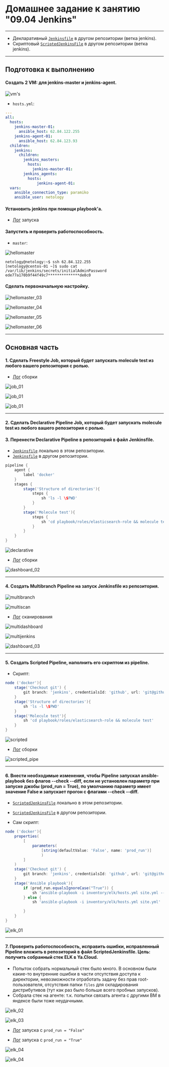 # Домашнее задание к занятию "09.04 Jenkins"

-----------------------------------------------------------------------------------------------------

* Декларативный [`Jenkinsfile`](https://github.com/lereklerik/ansible_test_roles/blob/jenkins/jenkins_ci/Jenkinsfile) в другом репозитории (ветка jenkins).
* Скриптовый [`ScriptedJenkinsFile`](https://github.com/lereklerik/ansible_role/blob/jenkins/jenkins_ci/Jenkinsfile) в другом репозитории (ветка jenkins).

-----------------------------------------------------------------------------------------------------

## Подготовка к выполнению

#### Создать 2 VM: для jenkins-master и jenkins-agent.

![vm's](pictures/01.png)

* `hosts.yml`:

```yaml
---
all:
  hosts:
    jenkins-master-01:
      ansible_host: 62.84.122.255
    jenkins-agent-01:
      ansible_host: 62.84.123.93
  children:
    jenkins:
      children:
        jenkins_masters:
          hosts:
            jenkins-master-01:
        jenkins_agents:
          hosts:
              jenkins-agent-01:
  vars:
    ansible_connection_type: paramiko
    ansible_user: netology
```
#### Установить jenkins при помощи playbook'a.

* [Лог](logs/00.md) запуска

#### Запустить и проверить работоспособность.

* `master`:

![hellomaster](pictures/02.png)

```shell
netology@netology:~$ ssh 62.84.122.255
[netology@centos-01 ~]$ sudo cat /var/lib/jenkins/secrets/initialAdminPassword
ede77a170b9f44f49c7**************de0c0
```

#### Сделать первоначальную настройку.

![hellomaster_03](pictures/03.png)

![hellomaster_04](pictures/04.png)

![hellomaster_05](pictures/05.png)

![hellomaster_06](pictures/06.png)

-----------------------------------------------------------------------------------------------------

## Основная часть

#### 1. Сделать Freestyle Job, который будет запускать molecule test из любого вашего репозитория с ролью.

* [Лог](logs/01.md) сборки

![job_01](pictures/07.png)

![job_01](pictures/08.png)

![job_01](pictures/09.png)

-----------------------------------------------------------------------------------------------------

#### 2. Сделать Declarative Pipeline Job, который будет запускать molecule test из любого вашего репозитория с ролью.
#### 3. Перенести Declarative Pipeline в репозиторий в файл Jenkinsfile.

* [`Jenkinsfile`](playbook/pipeline/Jenkinsfile) локально в этом репозитории.
* [`Jenkinsfile`](https://github.com/lereklerik/ansible_test_roles/blob/jenkins/jenkins_ci/Jenkinsfile) в другом репозитории.

```groovy
pipeline { 
    agent {
        label 'docker'
    } 
    stages {
        stage('Structure of directories'){
            steps {
                sh 'ls -l \$PWD'
            }
        }
        stage('Molecule test'){
            steps {
                sh 'cd playbook/roles/elasticsearch-role && molecule test'
            }                        
        }                
    }
}
```

![declarative](pictures/10.png)

* [Лог](logs/02.md) сборки

![dashboard_02](pictures/11.png)

-----------------------------------------------------------------------------------------------------

#### 4. Создать Multibranch Pipeline на запуск Jenkinsfile из репозитория.

![multibranch](pictures/13.png)

![multiscan](pictures/12.png)

* [Лог](logs/03.md) сканирования

![multidashboard](pictures/14.png)

![multijenkins](pictures/15.png)

![dashboard_03](pictures/16.png)

-----------------------------------------------------------------------------------------------------

#### 5. Создать Scripted Pipeline, наполнить его скриптом из pipeline.

* Скрипт:

```groovy
node ('docker'){
    stage('Checkout git') {
        git branch: 'jenkins', credentialsId: 'github', url: 'git@github.com:lereklerik/ansible_test_roles.git'
    }
    stage('Structure of directories'){
        sh 'ls -l \$PWD'
    }
    stage('Molecule test'){
        sh 'cd playbook/roles/elasticsearch-role && molecule test'
    } 
}
```
![scripted](pictures/17.png)

* [Лог](logs/04.md) сборки

![scripted_pipe](pictures/18.png)

-----------------------------------------------------------------------------------------------------

#### 6. Внести необходимые изменения, чтобы Pipeline запускал ansible-playbook без флагов --check --diff, если не установлен параметр при запуске джобы (prod_run = True), по умолчанию параметр имеет значение False и запускает прогон с флагами --check --diff.


* [`ScriptedJenkinsFile`](playbook/pipeline/ScriptedJenkinsFile) локально в этом репозитории.
* [`ScriptedJenkinsFile`](https://github.com/lereklerik/ansible_role/blob/jenkins/jenkins_ci/Jenkinsfile) в другом репозитории.

* Сам скрипт:

```groovy
node ('docker'){
    properties(
        [
            parameters(
                [string(defaultValue: 'False', name: 'prod_run')]
                )
        ]
    )
    stage('Checkout git') {
        git branch: 'jenkins', credentialsId: 'github', url: 'git@github.com:lereklerik/ansible_role.git'
    }
    stage('Ansible playbook'){
        if (prod_run.equalsIgnoreCase("True")) {
            sh 'ansible-playbook -i inventory/elk/hosts.yml site.yml --check --diff'
        } else {
            sh 'ansible-playbook -i inventory/elk/hosts.yml site.yml'           

        }
    } 
}
```

![elk_01](pictures/19.png)

-----------------------------------------------------------------------------------------------------

#### 7. Проверить работоспособность, исправить ошибки, исправленный Pipeline вложить в репозиторий в файл ScriptedJenkinsfile. Цель: получить собранный стек ELK в Ya.Cloud.

* Попыток собрать нормальный стек было много. В основном были какие-то внутренние ошибки в части отсутствия доступа к директории, невозможности отработать задачу без прав root-пользователя, отсутствия папки `files` для складирования дистрибутивов (тут как раз было больше всего пробных запусков).
* Собрала стек на агенте: т.к. попытки связать агента с другими ВМ в яндексе были тоже неудачными.

![elk_02](pictures/20.png)

![elk_03](pictures/21.png)

* [Лог](logs/05.md) запуска с `prod_run = "False"`

* [Лог](logs/06.md) запуска с `prod_run = "True"`

![elk_04](pictures/elk_01.png)

![elk_04](pictures/elk_02.png)

